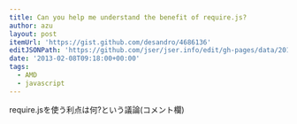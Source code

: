 ```yaml
---
title: Can you help me understand the benefit of require.js?
author: azu
layout: post
itemUrl: 'https://gist.github.com/desandro/4686136'
editJSONPath: 'https://github.com/jser/jser.info/edit/gh-pages/data/2013/02/index.json'
date: '2013-02-08T09:18:00+00:00'
tags:
  - AMD
  - javascript
---
```

require.jsを使う利点は何?という議論(コメント欄)
